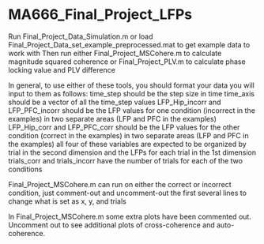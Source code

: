 # MA666_Final_Project_LFPs
Run Final_Project_Data_Simulation.m or load Final_Project_Data_set_example_preprocessed.mat to get example data to work with
Then run 
either Final_Project_MSCohere.m to calculate magnitude squared coherence
or Final_Project_PLV.m to calculate phase locking value and PLV difference

In general, to use either of these tools, you should format your data you will input to them as follows:
time_step should be the step size in time
time_axis should be a vector of all the time_step values
LFP_Hip_incorr and LFP_PFC_incorr should be the LFP values for one condition (incorrect in the examples) in two separate areas (LFP and PFC in the examples)
LFP_Hip_corr and LFP_PFC_corr should be the LFP values for the other condition (correct in the examples) in two separate areas (LFP and PFC in the examples)
all four of these variables are expected to be organized by trial in the second dimension and the LFPs for each trial in the 1st dimension
trials_corr and trials_incorr have the number of trials for each of the two conditions

Final_Project_MSCohere.m can run on either the correct or incorrect condition, just comment-out and uncomment-out the first several lines to change what is set as x, y, and trials 

In Final_Project_MSCohere.m some extra plots have been commented out.  Uncomment out to see additional plots of cross-coherence and auto-coherence. 

